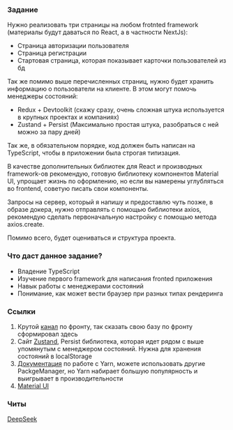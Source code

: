### Задание
Нужно реализовать три страницы на любом frotnted framework (материалы будут даваться по React, а в частности NextJs):
- Страница авторизации пользователя
- Страница регистрации
- Стартовая страница, которая показывает карточки пользователей из бд

Так же помимо выше перечисленных страниц, нужно будет хранить информацию о пользователи на клиенте. В этом могут помочь менеджеры состояний:
- Redux + Devtoolkit (скажу сразу, очень сложная штука используется в крупных проектах и компаниях)
- Zustand + Persist (Максимально простая штука, разобраться с ней можно за пару дней)

Так же, в обязательном порядке, код должен быть написан на TypeScript, чтобы в приложении была строгая типизация.

В качестве дополнительных библиотек для React и производных framework-ов рекомендую, готовую библиотеку компонентов Material UI, упрощает жизнь по оформлению, но если вы намерены углубляться во frontend, советую писать свои компоненты.

Запросы на сервер, который я напишу и предоставлю чуть позже, в образе докера, нужно отправлять с помощью библиотеки axios, рекомендую сделать первоначальную настройку с помощью метода axios.create. 

Помимо всего, будет оцениваться и структура проекта.
### Что даст данное задание?
- Владение TypeScript
- Изучение первого framework для написания fronted приложения
- Навык работы с менеджерами состояний
- Понимание, как может вести браузер при разных типах рендеринга
### Ссылки
1. Крутой [канал](https://www.youtube.com/@REDGroup) по фронту, так сказать свою базу по фронту сформировал здесь
2. Сайт [Zustand](https://zustand-demo.pmnd.rs/), Persist библиотека, которая идет рядом с выше упомянутым с менеджером состояний. Нужна для хранения состояний в localStorage
3. [Документация](https://classic.yarnpkg.com/lang/en/docs/) по работе с Yarn, можете использовать другие PackgeManager, но Yarn набирает большую популярность и выигрывает в производительности
4. [Material UI](https://mui.com/material-ui/getting-started/) 
### Читы
[DeepSeek](https://www.deepseek.com/)